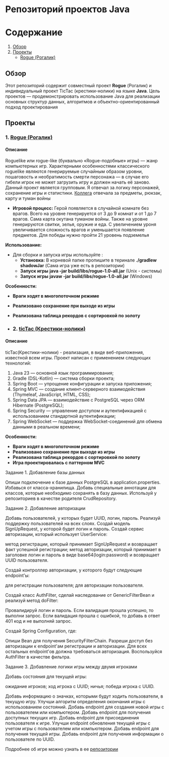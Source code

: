 # Репозиторий проектов Java

# Содержание

1. [Обзор](#обзор)
2. [Проекты](#проекты)
   - [Rogue (Рогалик)](#1-rogue-рогалик)

## Обзор

Этот репозиторий содержит совместный проект **Rogue** (Рогалик) и индивидуальный проект TicTac (крестики-нолики) на языке **Java**. Цель проектов — продемонстрировать использование Java для реализации основных структур данных, алгоритмов и объектно-ориентированный подход проектирования

## Проекты

### 1. [Rogue (Рогалик)](https://github.com/IvanVito/Java/tree/main/rogue)

#### Описание

Roguelike или rogue-like (буквально «Rogue-подобные» игры) — жанр компьютерных игр. Характерными особенностями классического roguelike являются генерируемые случайным образом уровни, пошаговость и необратимость смерти персонажа — в случае его гибели игрок не может загрузить игру и должен начать её заново. Данный проект является групповым. Я отвечал за логику персонажей, сохранение игры и статистики. [Коллега](https://github.com/Shyrasya)  отвечала за предметы, рюкзак, карту и туман войны

- **Игровой процесс:** Герой появляется в случайной комнате без врагов. Всего на уровне генерируется от 3 до 9 комнат и от 1 до 7 врагов. Сама карта окутана туманом войны. Также на уровне генерируются свитки, зелья, оружие и еда. С увеличением уроня увеличивается сложность врагов и уменьшается появление предметов. Для победы нужно пройти 21 уровень подземелья 

**Использование:**
- Для сборки и запуска игры используйте :
  - **Установка:** В корневой папке пропишите в теринале **./gradlew shadowJar** (Сама игра уже есть в репозитории)
  - **Запуск игры** **java -jar build/libs/rogue-1.0-all.jar** (Unix - системы)
  - **Запуск игры** **javaw -jar build/libs/rogue-1.0-all.jar** (Windows)

**Особенности:**
- **Враги ходят в многопоточном режиме**
- **Реализовано сохранение при выходе из игры**
- **Реализована таблица рекордов с сортировкой по золоту**

- ### 2. [ticTac (Крестики-нолики)](https://github.com/IvanVito/Java/tree/main/ticTac)

#### Описание

ticTac(Крестики-нолики) - реализация, в виде веб-приложения, известной всем игры. Проект написан с применением следующих технологий:
1. Java 23 — основной язык программирования;
2. Gradle (DSL-Kotlin) — система сборки проекта;
3. Spring Boot — упрощение конфигурации и запуска приложения;
4. Spring MVC — создание клиент-серверного взаимодействия (Thymeleaf, JavaScript, HTML, CSS);
5. Spring Data JPA — взаимодействие с PostgreSQL через ORM Hibernate (PostgreSQL);
6. Spring Security — управление доступом и аутентификацией с использованием стандартной аутентификации;
7. Spring WebSocket — поддержка WebSocket-соединений для обмена данными в реальном времени;

**Особенности:**
- **Враги ходят в многопоточном режиме**
- **Реализовано сохранение при выходе из игры**
- **Реализована таблица рекордов с сортировкой по золоту**
- **Игра проектировалась с паттерном MVC**

Задание 1. Добавление базы данных

Опиши подключение к базе данных PostgreSQL в application.properties.
Избавься от класса-хранилища.
Добавь специальные аннотации для классов, которые необходимо сохранять в базу данных.
Используй у репозиториев в качестве родителя CrudRepository.


Задание 2. Добавление авторизации

Добавь пользователей, у которых будет UUID, логин, пароль.
Реализуй поддержку пользователей на всех слоях.
Создай модель SignUpRequest, у которой будет логин и пароль.
Создай сервис авторизации, который использует UserService:

метод регистрации, который принимает SignUpRequest и возвращает факт успешной регистрации;
метод авторизации, который принимает в заголовке логин и пароль в виде base64(login:password) и возвращает UUID пользователя.


Создай контроллер авторизации, у которого будут следующие endpoint'ы:

для регистрации пользователя;
для авторизации пользователя.


Создай класс AuthFilter, сделай наследование от GenericFilterBean и реализуй метод doFilter:

Провалидируй логин и пароль.
Если валидация прошла успешно, то выполни запрос.
Если валидация прошла с ошибкой, то добавь в ответ 401 код и не выполняй запрос.


Создай Spring Configuration, где:

Опиши Bean для получения SecurityFilterChain.
Разреши доступ без авторизации к endpoint'ам регистрации и авторизации.
Для всех остальных endpoint'ов должна требоваться авторизация.
Воспользуйся AuthFilter в качестве фильтра.




Задание 3. Добавление логики игры между двумя игроками

Добавь состояния для текущей игры:

ожидание игроков;
ход игрока с UUID;
ничья;
победа игрока с UUID.


Добавь информацию о значках, которыми будут ходить пользователи, в текущую игру.
Улучши алгоритм определения окончания игры с использованием состояний.
Добавь endpoint для создания новой игры с пользователем или компьютером.
Добавь endpoint для получения доступных текущих игр.
Добавь endpoint для присоединения пользователя к игре.
Улучши endpoint обновления текущей игры с учетом игры с пользователем или компьютером.
Добавь endpoint для получения текущей игры.
Добавь endpoint для получения информации о пользователе по UUID.

Подробнее об игре можно узнать в ее [репозитории](https://github.com/IvanVito/Java/tree/main/ticTac)

